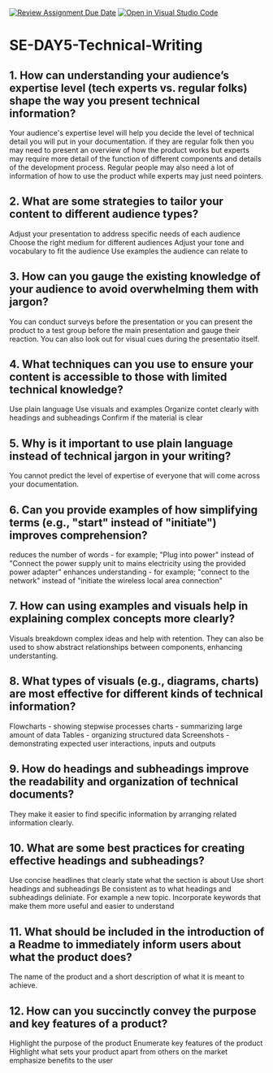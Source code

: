 [![Review Assignment Due Date](https://classroom.github.com/assets/deadline-readme-button-22041afd0340ce965d47ae6ef1cefeee28c7c493a6346c4f15d667ab976d596c.svg)](https://classroom.github.com/a/zsAR-pyY)
[![Open in Visual Studio Code](https://classroom.github.com/assets/open-in-vscode-2e0aaae1b6195c2367325f4f02e2d04e9abb55f0b24a779b69b11b9e10269abc.svg)](https://classroom.github.com/online_ide?assignment_repo_id=18599479&assignment_repo_type=AssignmentRepo)
# SE-DAY5-Technical-Writing
## 1. How can understanding your audience’s expertise level (tech experts vs. regular folks) shape the way you present technical information?
Your audience's expertise level will help you decide the level of technical detail you will put in your documentation. if they are regular folk then you may need to present an overview of how the product works but experts may require more detail of the function of different components and details of the development process. Regular people may also need a lot of information of how to use the product while experts may just need pointers.
## 2. What are some strategies to tailor your content to different audience types?
Adjust your presentation to address specific needs of each audience
Choose the right medium for different audiences
Adjust your tone and vocabulary to fit the audience
Use examples the audience can relate to
## 3. How can you gauge the existing knowledge of your audience to avoid overwhelming them with jargon?
You can conduct surveys before the presentation or you can present the product to a test group before the main presentation and gauge their reaction. You can also look out for visual cues during the presentatio itself.
## 4. What techniques can you use to ensure your content is accessible to those with limited technical knowledge?
Use plain language
Use visuals and examples
Organize contet clearly with headings and subheadings
Confirm if the material is clear
## 5. Why is it important to use plain language instead of technical jargon in your writing?
You cannot predict the level of expertise of everyone that will come across your documentation.
## 6. Can you provide examples of how simplifying terms (e.g., "start" instead of "initiate") improves comprehension?
reduces the number of words - for example; "Plug into power" instead of "Connect the power supply unit to mains electricity using the provided power adapter"
enhances understanding - for example; "connect to the network" instead of "initiate the wireless local area connection"

## 7. How can using examples and visuals help in explaining complex concepts more clearly?
Visuals breakdown complex ideas and help with retention. They can also be used to show abstract relationships between components, enhancing understanting.
## 8. What types of visuals (e.g., diagrams, charts) are most effective for different kinds of technical information?
Flowcharts - showing stepwise processes
charts - summarizing large amount of data
Tables - organizing structured data 
Screenshots - demonstrating expected user interactions, inputs and outputs
## 9. How do headings and subheadings improve the readability and organization of technical documents?
They make it easier to find specific information by arranging related information clearly.
## 10. What are some best practices for creating effective headings and subheadings?
Use concise headlines that clearly state what the section is about
Use short headings and subheadings
Be consistent as to what headings and subheadings deliniate. For example a new topic.
Incorporate keywords that make them more useful and easier to understand
## 11. What should be included in the introduction of a Readme to immediately inform users about what the product does?
The name of the product and a short description of what it is meant to achieve.
## 12. How can you succinctly convey the purpose and key features of a product?
Highlight the purpose of the product
Enumerate key features of the product
Highlight what sets your product apart from others on the market
emphasize benefits to the user
